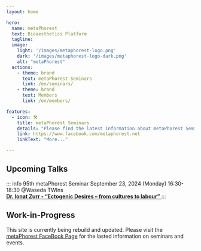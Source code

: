 ```yaml
---
layout: home

hero:
  name: metaPhorest
  text: Bioaesthetics Platform
  tagline: 
  image:
    light: '/images/metaphorest-logo.png'
    dark: '/images/metaphorest-logo-dark.png'
    alt: "metaPhorest"
  actions:
    - theme: brand
      text: metaPhorest Seminars
      link: /en/seminars/
    - theme: brand
      text: Members
      link: /en/members/

features:
  - icon: 🛠️
    title: metaPhorest Seminars
    details: "Please find the latest information about metaPhorest Seminars on Facebook"
    link: https://www.facebook.com/metaphorest.net
    linkText: "More..."

---
```


## Upcoming Talks

::: info 95th metaPhorest Seminar
September 23, 2024 (Monday) 16:30-18:30 @Waseda TWIns<br />
<a href="/en/seminars/095">
<strong>Dr. Ionat Zurr - “Ectogenic Desires – from cultures to labour”</strong>
</a>
:::

## Work-in-Progress

This site is currently being rebuild and updated. Please visit the [metaPhorest FaceBook Page](http://facebook.com/metaphorest.net/) for the lasted information on seminars and events.
